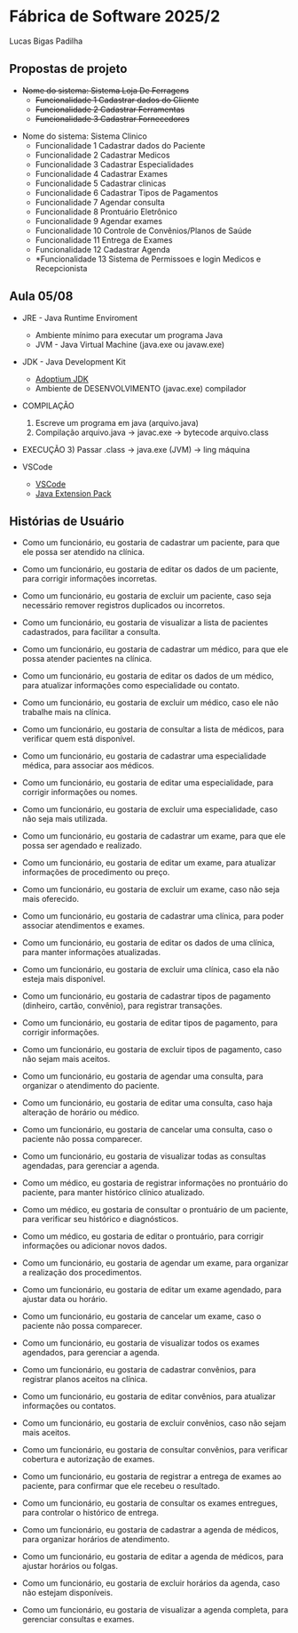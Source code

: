 # Fábrica de Software 2025/2
Lucas Bigas Padilha

## Propostas de projeto
<s>
  
- Nome do sistema: Sistema Loja De Ferragens
  - Funcionalidade 1 Cadastrar dados do Cliente
  - Funcionalidade 2 Cadastrar Ferramentas
  - Funcionalidade 3 Cadastrar Fornecedores

  
</s>


- Nome do sistema: Sistema Clinico 
  - Funcionalidade 1 Cadastrar dados do Paciente
  - Funcionalidade 2 Cadastrar Medicos 
  - Funcionalidade 3 Cadastrar Especialidades
  - Funcionalidade 4 Cadastrar Exames
  - Funcionalidade 5 Cadastrar clinicas 
  - Funcionalidade 6 Cadastrar Tipos de Pagamentos
  - Funcionalidade 7 Agendar consulta
  - Funcionalidade 8 Prontuário Eletrônico
  - Funcionalidade 9 Agendar exames 
  - Funcionalidade 10 Controle de Convênios/Planos de Saúde
  - Funcionalidade 11 Entrega de Exames
  - Funcionalidade 12 Cadastrar Agenda
  - *Funcionalidade 13 Sistema de Permissoes e login Medicos e Recepcionista

## Aula 05/08

- JRE - Java Runtime Enviroment
  - Ambiente mínimo para executar um programa Java
  - JVM - Java Virtual Machine (java.exe ou javaw.exe)

- JDK - Java Development Kit
  - [Adoptium JDK](https://adoptium.net/pt-BR)
  - Ambiente de DESENVOLVIMENTO (javac.exe) compilador

- COMPILAÇÃO
  1) Escreve um programa em java (arquivo.java)
  2) Compilação arquivo.java -> javac.exe -> bytecode arquivo.class
- EXECUÇÃO
  3) Passar .class -> java.exe (JVM) -> ling máquina

- VSCode
  - [VSCode](https://code.visualstudio.com/)
  - [Java Extension Pack](https://marketplace.visualstudio.com/items?itemName=vscjava.vscode-java-pack)
    
## Histórias de Usuário
- Como um funcionário, eu gostaria de cadastrar um paciente, para que ele possa ser atendido na clínica.
- Como um funcionário, eu gostaria de editar os dados de um paciente, para corrigir informações incorretas.
- Como um funcionário, eu gostaria de excluir um paciente, caso seja necessário remover registros duplicados ou incorretos.
- Como um funcionário, eu gostaria de visualizar a lista de pacientes cadastrados, para facilitar a consulta.
  
- Como um funcionário, eu gostaria de cadastrar um médico, para que ele possa atender pacientes na clínica.
- Como um funcionário, eu gostaria de editar os dados de um médico, para atualizar informações como especialidade ou contato.
- Como um funcionário, eu gostaria de excluir um médico, caso ele não trabalhe mais na clínica.
- Como um funcionário, eu gostaria de consultar a lista de médicos, para verificar quem está disponível.

- Como um funcionário, eu gostaria de cadastrar uma especialidade médica, para associar aos médicos.  
- Como um funcionário, eu gostaria de editar uma especialidade, para corrigir informações ou nomes.  
- Como um funcionário, eu gostaria de excluir uma especialidade, caso não seja mais utilizada.

- Como um funcionário, eu gostaria de cadastrar um exame, para que ele possa ser agendado e realizado.  
- Como um funcionário, eu gostaria de editar um exame, para atualizar informações de procedimento ou preço.  
- Como um funcionário, eu gostaria de excluir um exame, caso não seja mais oferecido.  

- Como um funcionário, eu gostaria de cadastrar uma clínica, para poder associar atendimentos e exames.  
- Como um funcionário, eu gostaria de editar os dados de uma clínica, para manter informações atualizadas.  
- Como um funcionário, eu gostaria de excluir uma clínica, caso ela não esteja mais disponível.  

- Como um funcionário, eu gostaria de cadastrar tipos de pagamento (dinheiro, cartão, convênio), para registrar transações.  
- Como um funcionário, eu gostaria de editar tipos de pagamento, para corrigir informações.  
- Como um funcionário, eu gostaria de excluir tipos de pagamento, caso não sejam mais aceitos.

- Como um funcionário, eu gostaria de agendar uma consulta, para organizar o atendimento do paciente.  
- Como um funcionário, eu gostaria de editar uma consulta, caso haja alteração de horário ou médico.  
- Como um funcionário, eu gostaria de cancelar uma consulta, caso o paciente não possa comparecer.  
- Como um funcionário, eu gostaria de visualizar todas as consultas agendadas, para gerenciar a agenda.  

- Como um médico, eu gostaria de registrar informações no prontuário do paciente, para manter histórico clínico atualizado.  
- Como um médico, eu gostaria de consultar o prontuário de um paciente, para verificar seu histórico e diagnósticos.  
- Como um médico, eu gostaria de editar o prontuário, para corrigir informações ou adicionar novos dados.  

- Como um funcionário, eu gostaria de agendar um exame, para organizar a realização dos procedimentos.  
- Como um funcionário, eu gostaria de editar um exame agendado, para ajustar data ou horário.  
- Como um funcionário, eu gostaria de cancelar um exame, caso o paciente não possa comparecer.  
- Como um funcionário, eu gostaria de visualizar todos os exames agendados, para gerenciar a agenda.  

- Como um funcionário, eu gostaria de cadastrar convênios, para registrar planos aceitos na clínica.  
- Como um funcionário, eu gostaria de editar convênios, para atualizar informações ou contatos.  
- Como um funcionário, eu gostaria de excluir convênios, caso não sejam mais aceitos.  
- Como um funcionário, eu gostaria de consultar convênios, para verificar cobertura e autorização de exames.  

- Como um funcionário, eu gostaria de registrar a entrega de exames ao paciente, para confirmar que ele recebeu o resultado.  
- Como um funcionário, eu gostaria de consultar os exames entregues, para controlar o histórico de entrega.

- Como um funcionário, eu gostaria de cadastrar a agenda de médicos, para organizar horários de atendimento.  
- Como um funcionário, eu gostaria de editar a agenda de médicos, para ajustar horários ou folgas.  
- Como um funcionário, eu gostaria de excluir horários da agenda, caso não estejam disponíveis.  
- Como um funcionário, eu gostaria de visualizar a agenda completa, para gerenciar consultas e exames.  
  
